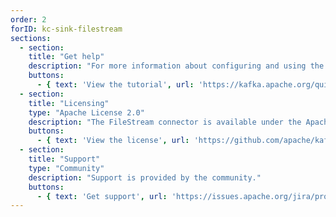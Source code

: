 ```yaml
---
order: 2
forID: kc-sink-filestream
sections:
  - section:
    title: "Get help"
    description: "For more information about configuring and using the connector, see the Kafka Quickstart tutorial about using Kafka Connect. It includes an example of running the connector."
    buttons:
      - { text: 'View the tutorial', url: 'https://kafka.apache.org/quickstart#quickstart_kafkaconnect' }
  - section:
    title: "Licensing"
    type: "Apache License 2.0"
    description: "The FileStream connector is available under the Apache License 2.0 license."
    buttons:
      - { text: 'View the license', url: 'https://github.com/apache/kafka/blob/trunk/LICENSE' }
  - section:
    title: "Support"
    type: "Community"
    description: "Support is provided by the community."
    buttons:
      - { text: 'Get support', url: 'https://issues.apache.org/jira/projects/KAFKA/issues' }
---
```

